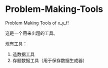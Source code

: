# Problem-Making-Tools
Problem Making Tools of x_y_f!

这是一个用来出题的工具。

现有工具：

1. 造数据工具
2. 存题数据工具（用于保存数据生成器）
